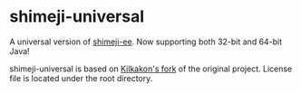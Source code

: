 # shimeji-universal

A universal version of [shimeji-ee](https://code.google.com/p/shimeji-ee/). Now supporting both 32-bit and 64-bit Java!

shimeji-universal is based on [Kilkakon's fork](http://kilkakon.com/projects/shimeji.php) of the original project. License file is located under the root directory.
